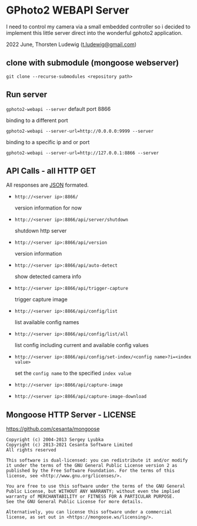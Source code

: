 # GPhoto2 WEBAPI Server

I need to control my camera via a small embedded controller so i decided to implement this little server direct into the wonderful gphoto2 application. 

2022 June, Thorsten Ludewig (t.ludewig@gmail.com)

## clone with submodule (mongoose webserver)

`git clone --recurse-submodules <repository path>` 

## Run server

`gphoto2-webapi --server` default port 8866

binding to a different port 

`gphoto2-webapi --server-url=http://0.0.0.0:9999 --server`

binding to a specific ip and or port

`gphoto2-webapi --server-url=http://127.0.0.1:8866 --server`

## API Calls - all HTTP GET

All responses are [JSON](https://json.org) formated.

- `http://<server ip>:8866/` 

   version information for now

- `http://<server ip>:8866/api/server/shutdown` 

  shutdown http server

- `http://<server ip>:8866/api/version` 

  version information

- `http://<server ip>:8866/api/auto-detect` 

  show detected camera info

- `http://<server ip>:8866/api/trigger-capture` 

  trigger capture image

- `http://<server ip>:8866/api/config/list` 

  list available config names

- `http://<server ip>:8866/api/config/list/all` 

  list config including current and available config values

- `http://<server ip>:8866/api/config/set-index/<config name>?i=<index value>` 

  set the `config name` to the specified `index value` 

- `http://<server ip>:8866/api/capture-image` 

- `http://<server ip>:8866/api/capture-image-download` 


## Mongoose HTTP Server - LICENSE

https://github.com/cesanta/mongoose


```
Copyright (c) 2004-2013 Sergey Lyubka
Copyright (c) 2013-2021 Cesanta Software Limited
All rights reserved

This software is dual-licensed: you can redistribute it and/or modify
it under the terms of the GNU General Public License version 2 as
published by the Free Software Foundation. For the terms of this
license, see <http://www.gnu.org/licenses/>.

You are free to use this software under the terms of the GNU General
Public License, but WITHOUT ANY WARRANTY; without even the implied
warranty of MERCHANTABILITY or FITNESS FOR A PARTICULAR PURPOSE.
See the GNU General Public License for more details.

Alternatively, you can license this software under a commercial
license, as set out in <https://mongoose.ws/licensing/>.
```
